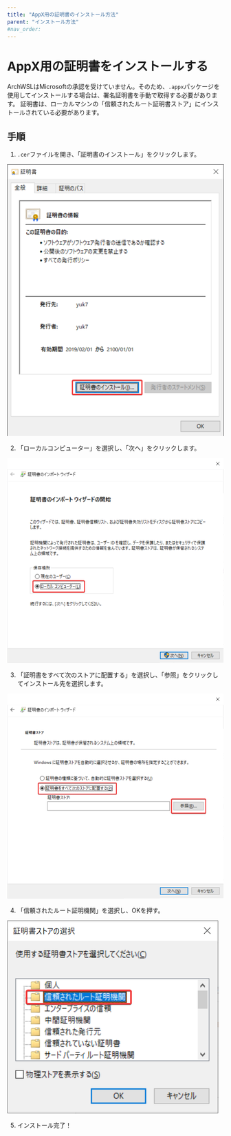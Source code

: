 ```yaml
---
title: "AppX用の証明書のインストール方法"
parent: "インストール方法"
#nav_order:
---
```


# AppX用の証明書をインストールする

ArchWSLはMicrosoftの承認を受けていません。そのため、`.appx`パッケージを使用してインストールする場合は、署名証明書を手動で取得する必要があります。
証明書は、ローカルマシンの「信頼されたルート証明書ストア」にインストールされている必要があります。

## 手順

1. `.cer`ファイルを開き、「証明書のインストール」をクリックします。

![screenshot1](img/cert/1.install.png)

2. 「ローカルコンピューター」を選択し、「次へ」をクリックします。

![screenshot2](img/cert/2.to-localmachine.png)

3. 「証明書をすべて次のストアに配置する」を選択し、「参照」をクリックしてインストール先を選択します。

![screenshot3](img/cert/3.to-following.png)

4. 「信頼されたルート証明機関」を選択し、OKを押す。

![screenshot4](img/cert/4.to-rootstore.png)

5. インストール完了！